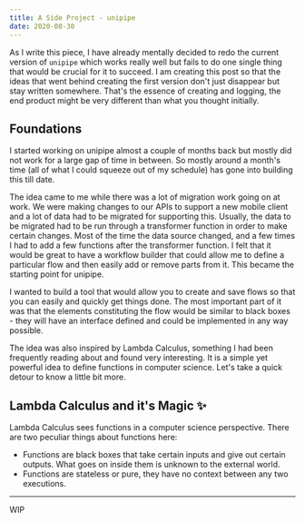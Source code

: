 ```yaml
---
title: A Side Project - unipipe
date: 2020-08-30
---
```


As I write this piece, I have already mentally decided to redo the current version of `unipipe` which works really well but fails to do one single thing that would be crucial for it to succeed. I am creating this post so that the ideas that went behind creating the first version don't just disappear but stay written somewhere. That's the essence of creating and logging, the end product might be very different than what you thought initially.

## Foundations

I started working on unipipe almost a couple of months back but mostly did not work for a large gap of time in between. So mostly around a month's time (all of what I could squeeze out of my schedule) has gone into building this till date.

The idea came to me while there was a lot of migration work going on at work. We were making changes to our APIs to support a new mobile client and a lot of data had to be migrated for supporting this. Usually, the data to be migrated had to be run through a transformer function in order to make certain changes. Most of the time the data source changed, and a few times I had to add a few functions after the transformer function. I felt that it would be great to have a workflow builder that could allow me to define a particular flow and then easily add or remove parts from it. This became the starting point for unipipe.

I wanted to build a tool that would allow you to create and save flows so that you can easily and quickly get things done. The most important part of it was that the elements constituting the flow would be similar to black boxes - they will have an interface defined and could be implemented in any way possible.

The idea was also inspired by Lambda Calculus, something I had been frequently reading about and found very interesting. It is a simple yet powerful idea to define functions in computer science. Let's take a quick detour to know a little bit more.

## Lambda Calculus and it's Magic ✨

Lambda Calculus sees functions in a computer science perspective. There are two peculiar things about functions here:

-   Functions are black boxes that take certain inputs and give out certain outputs. What goes on inside them is unknown to the external world.
-   Functions are stateless or pure, they have no context between any two executions.

---

WIP
